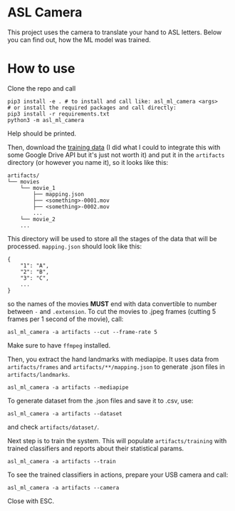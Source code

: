 # ASL Camera

This project uses the camera to translate your hand to ASL letters. Below you can find out, how the ML model was trained.

# How to use

Clone the repo and call

```
pip3 install -e . # to install and call like: asl_ml_camera <args>
# or install the required packages and call directly:
pip3 install -r requirements.txt
python3 -m asl_ml_camera
```

Help should be printed.

Then, download the [training data](https://drive.google.com/drive/folders/1fYZ_ROFbDsHSjQvgSXHGQdRHB8DmzYda?usp=sharing) (I did what I could to integrate this with some Google Drive API but it's just not worth it) and put it in the `artifacts` directory (or however you name it), so it looks like this:

```
artifacts/
└── movies
    └── movie_1
        ├── mapping.json
        ├── <something>-0001.mov
        ├── <something>-0002.mov
        ...
    └── movie_2
    ...
```

This directory will be used to store all the stages of the data that will be processed.
`mapping.json` should look like this:

```
{
    "1": "A",
    "2": "B",
    "3": "C",
    ...
}
```

so the names of the movies **MUST** end with data convertible to number between `-` and `.extension`.
To cut the movies to .jpeg frames (cutting 5 frames per 1 second of the movie), call:

```
asl_ml_camera -a artifacts --cut --frame-rate 5
```

Make sure to have `ffmpeg` installed.

Then, you extract the hand landmarks with mediapipe. It uses data from `artifacts/frames` and `artifacts/**/mapping.json` to generate .json files in `artifacts/landmarks`.

```
asl_ml_camera -a artifacts --mediapipe
```

To generate dataset from the .json files and save it to .csv, use:

```
asl_ml_camera -a artifacts --dataset
```

and check `artifacts/dataset/`.

Next step is to train the system. This will populate `artifacts/training` with trained classifiers and reports about their statistical params.

```
asl_ml_camera -a artifacts --train
```

To see the trained classifiers in actions, prepare your USB camera and call:

```
asl_ml_camera -a artifacts --camera
```

Close with ESC.

